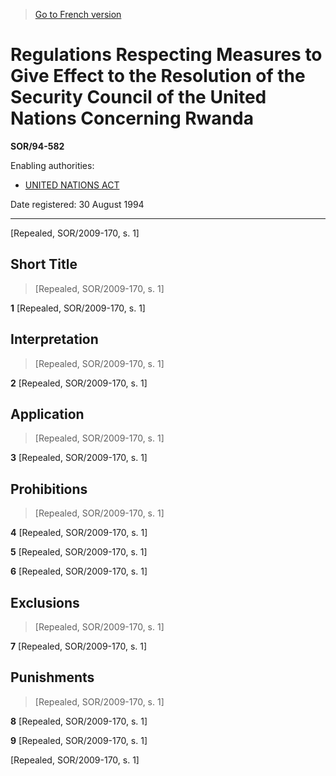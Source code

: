 > [Go to French version](/fr/Règlements/Décrets,%20ordonnances%20et%20règlements%20statutaires/94/582.md)

# Regulations Respecting Measures to Give Effect to the Resolution of the Security Council of the United Nations Concerning Rwanda

**SOR/94-582**

Enabling authorities: 
- [UNITED NATIONS ACT](/en/Acts/Revised%20Statutes%20of%20Canada/U/U-2.md)

Date registered: 30 August 1994

----------


[Repealed, SOR/2009-170, s. 1]



## Short Title
> [Repealed, SOR/2009-170, s. 1]



**1** [Repealed, SOR/2009-170, s. 1]




## Interpretation
> [Repealed, SOR/2009-170, s. 1]



**2** [Repealed, SOR/2009-170, s. 1]




## Application
> [Repealed, SOR/2009-170, s. 1]



**3** [Repealed, SOR/2009-170, s. 1]




## Prohibitions
> [Repealed, SOR/2009-170, s. 1]



**4** [Repealed, SOR/2009-170, s. 1]



**5** [Repealed, SOR/2009-170, s. 1]



**6** [Repealed, SOR/2009-170, s. 1]




## Exclusions
> [Repealed, SOR/2009-170, s. 1]



**7** [Repealed, SOR/2009-170, s. 1]




## Punishments
> [Repealed, SOR/2009-170, s. 1]



**8** [Repealed, SOR/2009-170, s. 1]



**9** [Repealed, SOR/2009-170, s. 1]


[Repealed, SOR/2009-170, s. 1]



